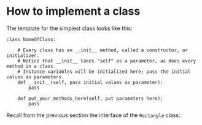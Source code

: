 # How to implement a class

The template for the simplest class looks like this:

```
class NameOfClass:

    # Every class has an __init__ method, called a constructor, or initializer.
    # Notice that __init__ takes "self" as a parameter, as does every method in a class.
    # Instance variables will be initialized here; pass the initial values as parameters
    def __init__(self, pass initial values as parameter):
        pass

    def put_your_methods_here(self, put parameters here):
        pass
```

Recall from the previous section the interface of the `Rectangle` class:




